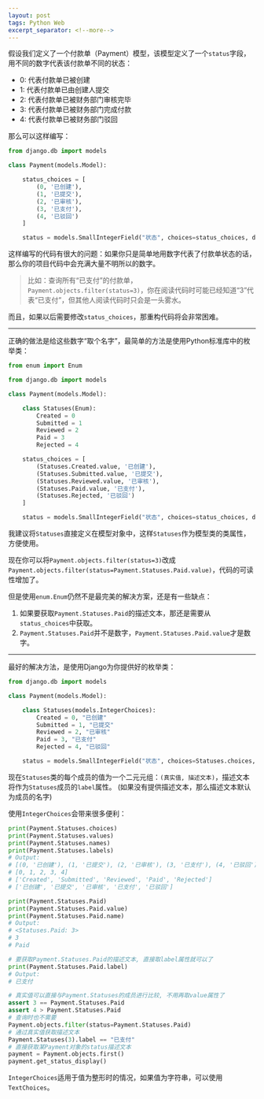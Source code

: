 ```yaml
---
layout: post
tags: Python Web
excerpt_separator: <!--more-->
---
```


假设我们定义了一个付款单（Payment）模型，该模型定义了一个`status`字段，用不同的数字代表该付款单不同的状态：

- 0: 代表付款单已被创建
- 1: 代表付款单已由创建人提交
- 2: 代表付款单已被财务部门审核完毕
- 3: 代表付款单已被财务部门完成付款
- 4: 代表付款单已被财务部门驳回

那么可以这样编写：

<!--more-->

```python
from django.db import models

class Payment(models.Model):

    status_choices = [
        (0, '已创建'),
        (1, '已提交'),
        (2, '已审核'),
        (3, '已支付'),
        (4, '已驳回')
    ]

    status = models.SmallIntegerField("状态", choices=status_choices, default=0)
```

这样编写的代码有很大的问题：如果你只是简单地用数字代表了付款单状态的话，那么你的项目代码中会充满大量不明所以的数字。

> 比如：查询所有“已支付”的付款单，`Payment.objects.filter(status=3)`，你在阅读代码时可能已经知道“3”代表“已支付”，但其他人阅读代码时只会是一头雾水。

而且，如果以后需要修改`status_choices`，那重构代码将会非常困难。

------

正确的做法是给这些数字“取个名字”，最简单的方法是使用Python标准库中的枚举类：

```python
from enum import Enum

from django.db import models

class Payment(models.Model):

    class Statuses(Enum):
        Created = 0
        Submitted = 1
        Reviewed = 2
        Paid = 3
        Rejected = 4

    status_choices = [
        (Statuses.Created.value, '已创建'),
        (Statuses.Submitted.value, '已提交'),
        (Statuses.Reviewed.value, '已审核'),
        (Statuses.Paid.value, '已支付'),
        (Statuses.Rejected, '已驳回')
    ]

    status = models.SmallIntegerField("状态", choices=status_choices, default=Statuses.Created.value)
```

我建议将`Statuses`直接定义在模型对象中，这样`Statuses`作为模型类的类属性，方便使用。

现在你可以将`Payment.objects.filter(status=3)`改成`Payment.objects.filter(status=Payment.Statuses.Paid.value)`，代码的可读性增加了。

但是使用`enum.Enum`仍然不是最完美的解决方案，还是有一些缺点：

1. 如果要获取`Payment.Statuses.Paid`的描述文本，那还是需要从`status_choices`中获取。
2. `Payment.Statuses.Paid`并不是数字，`Payment.Statuses.Paid.value`才是数字。

------

最好的解决方法，是使用Django为你提供好的枚举类：

```python
from django.db import models

class Payment(models.Model):

    class Statuses(models.IntegerChoices):
        Created = 0, "已创建"
        Submitted = 1, "已提交"
        Reviewed = 2, "已审核"
        Paid = 3, "已支付"
        Rejected = 4, "已驳回"

    status = models.SmallIntegerField("状态", choices=Statuses.choices, default=Statuses.Created)
```

现在`Statuses`类的每个成员的值为一个二元元组：`(真实值, 描述文本)`，描述文本将作为`Statuses`成员的`label`属性。 (如果没有提供描述文本，那么描述文本默认为成员的名字)

使用`IntegerChoices`会带来很多便利：

```python
print(Payment.Statuses.choices)
print(Payment.Statuses.values)
print(Payment.Statuses.names)
print(Payment.Statuses.labels)
# Output:
# [(0, '已创建'), (1, '已提交'), (2, '已审核'), (3, '已支付'), (4, '已驳回')]
# [0, 1, 2, 3, 4]
# ['Created', 'Submitted', 'Reviewed', 'Paid', 'Rejected']
# ['已创建', '已提交', '已审核', '已支付', '已驳回']

print(Payment.Statuses.Paid)
print(Payment.Statuses.Paid.value)
print(Payment.Statuses.Paid.name)
# Output:
# <Statuses.Paid: 3>
# 3
# Paid

# 要获取Payment.Statuses.Paid的描述文本, 直接取label属性就可以了
print(Payment.Statuses.Paid.label)
# Output:
# 已支付

# 真实值可以直接与Payment.Statuses的成员进行比较, 不用再取value属性了
assert 3 == Payment.Statuses.Paid
assert 4 > Payment.Statuses.Paid
# 查询时也不需要
Payment.objects.filter(status=Payment.Statuses.Paid)
# 通过真实值获取描述文本
Payment.Statuses(3).label == "已支付"
# 直接获取某Payment对象的status描述文本
payment = Payment.objects.first()
payment.get_status_display()
```

`IntegerChoices`适用于值为整形时的情况，如果值为字符串，可以使用`TextChoices`。
